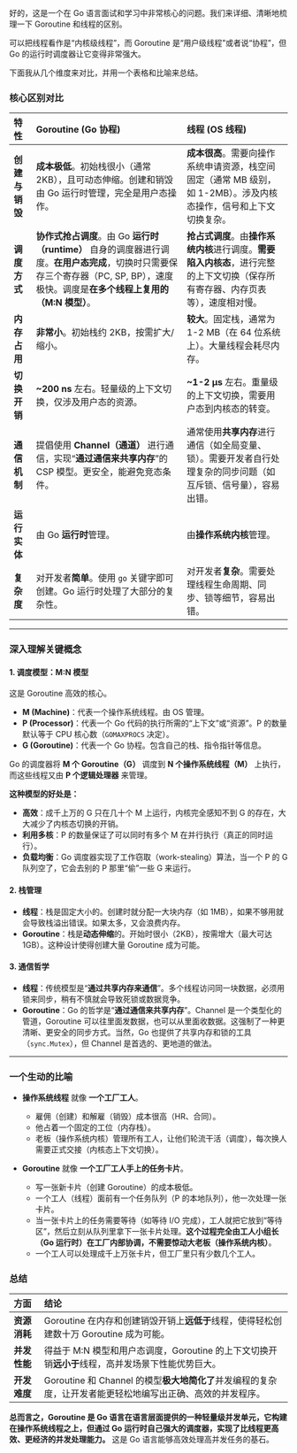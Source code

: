 好的，这是一个在 Go 语言面试和学习中非常核心的问题。我们来详细、清晰地梳理一下 Goroutine 和线程的区别。

可以把线程看作是“内核级线程”，而 Goroutine 是“用户级线程”或者说“协程”，但 Go 的运行时调度器让它变得非常强大。

下面我从几个维度来对比，并用一个表格和比喻来总结。

### 核心区别对比

| 特性 | Goroutine (Go 协程) | 线程 (OS 线程) |
| :--- | :--- | :--- |
| **创建与销毁** | **成本极低**。初始栈很小（通常 2KB），且可动态伸缩。创建和销毁由 Go 运行时管理，完全是用户态操作。 | **成本很高**。需要向操作系统申请资源，栈空间固定（通常 MB 级别，如 1-2MB）。涉及内核态操作，信号和上下文切换复杂。 |
| **调度方式** | **协作式抢占调度**。由 Go **运行时（runtime）** 自身的调度器进行调度。**在用户态完成**，切换时只需要保存三个寄存器（PC, SP, BP），速度极快。调度是**在多个线程上复用的（M:N 模型）**。 | **抢占式调度**。由**操作系统内核**进行调度。**需要陷入内核态**，进行完整的上下文切换（保存所有寄存器、内存页表等），速度相对慢。 |
| **内存占用** | **非常小**。初始栈约 2KB，按需扩大/缩小。 | **较大**。固定栈，通常为 1-2 MB（在 64 位系统上）。大量线程会耗尽内存。 |
| **切换开销** | **~200 ns** 左右。轻量级的上下文切换，仅涉及用户态的资源。 | **~1-2 µs** 左右。重量级的上下文切换，需要用户态到内核态的转变。 |
| **通信机制** | 提倡使用 **Channel（通道）** 进行通信，实现“**通过通信来共享内存**”的 CSP 模型。更安全，能避免竞态条件。 | 通常使用**共享内存**进行通信（如全局变量、锁）。需要开发者自行处理复杂的同步问题（如互斥锁、信号量），容易出错。 |
| **运行实体** | 由 Go **运行时**管理。 | 由**操作系统内核**管理。 |
| **复杂度** | 对开发者**简单**。使用 `go` 关键字即可创建。Go 运行时处理了大部分的复杂性。 | 对开发者**复杂**。需要处理线程生命周期、同步、锁等细节，容易出错。 |

---

### 深入理解关键概念

#### 1. 调度模型：M:N 模型

这是 Goroutine 高效的核心。

*   **M (Machine)**：代表一个操作系统线程。由 OS 管理。
*   **P (Processor)**：代表一个 Go 代码的执行所需的“上下文”或“资源”。P 的数量默认等于 CPU 核心数（`GOMAXPROCS` 决定）。
*   **G (Goroutine)**：代表一个 Go 协程。包含自己的栈、指令指针等信息。

Go 的调度器将 **M 个 Goroutine（G）** 调度到 **N 个操作系统线程（M）** 上执行，而这些线程又由 **P 个逻辑处理器** 来管理。

**这种模型的好处是：**
*   **高效**：成千上万的 G 只在几十个 M 上运行，内核完全感知不到 G 的存在，大大减少了内核态切换的开销。
*   **利用多核**：P 的数量保证了可以同时有多个 M 在并行执行（真正的同时运行）。
*   **负载均衡**：Go 调度器实现了工作窃取（work-stealing）算法，当一个 P 的 G 队列空了，它会去别的 P 那里“偷”一些 G 来运行。

#### 2. 栈管理

*   **线程**：栈是固定大小的。创建时就分配一大块内存（如 1MB），如果不够用就会导致栈溢出错误。如果太多，又会浪费内存。
*   **Goroutine**：栈是**动态伸缩**的。开始时很小（2KB），按需增大（最大可达 1GB）。这种设计使得创建大量 Goroutine 成为可能。

#### 3. 通信哲学

*   **线程**：传统模型是“**通过共享内存来通信**”。多个线程访问同一块数据，必须用锁来同步，稍有不慎就会导致死锁或数据竞争。
*   **Goroutine**：Go 的哲学是“**通过通信来共享内存**”。Channel 是一个类型化的管道，Goroutine 可以往里面发数据，也可以从里面收数据。这强制了一种更清晰、更安全的同步方式。当然，Go 也提供了共享内存和锁的工具（`sync.Mutex`），但 Channel 是首选的、更地道的做法。

---

### 一个生动的比喻

*   **操作系统线程** 就像 **一个工厂工人**。
    *   雇佣（创建）和解雇（销毁）成本很高（HR、合同）。
    *   他占着一个固定的工位（内存栈）。
    *   老板（操作系统内核）管理所有工人，让他们轮流干活（调度），每次换人需要正式交接（内核态上下文切换）。

*   **Goroutine** 就像 **一个工厂工人手上的任务卡片**。
    *   写一张新卡片（创建 Goroutine）的成本极低。
    *   一个工人（线程）面前有一个任务队列（P 的本地队列），他一次处理一张卡片。
    *   当一张卡片上的任务需要等待（如等待 I/O 完成），工人就把它放到“等待区”，然后立刻从队列里拿下一张卡片处理。**这个过程完全由工人小组长（Go 运行时）在工厂内部协调，不需要惊动大老板（操作系统内核）**。
    *   一个工人可以处理成千上万张卡片，但工厂里只有少数几个工人。

### 总结

| 方面 | 结论 |
| :--- | :--- |
| **资源消耗** | Goroutine 在内存和创建销毁开销上**远低于**线程，使得轻松创建数十万 Goroutine 成为可能。 |
| **并发性能** | 得益于 M:N 模型和用户态调度，Goroutine 的上下文切换开销**远小于**线程，高并发场景下性能优势巨大。 |
| **开发难度** | Goroutine 和 Channel 的模型**极大地简化了**并发编程的复杂度，让开发者能更轻松地编写出正确、高效的并发程序。 |

**总而言之，Goroutine 是 Go 语言在语言层面提供的一种轻量级并发单元，它构建在操作系统线程之上，但通过 Go 运行时自己强大的调度器，实现了比线程更高效、更经济的并发处理能力。** 这是 Go 语言能够高效处理高并发任务的基石。
